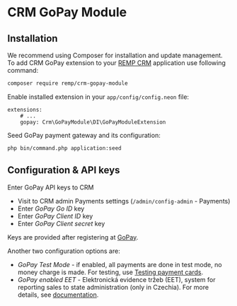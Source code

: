 # CRM GoPay Module

## Installation

We recommend using Composer for installation and update management. To add CRM GoPay extension to your [REMP CRM](https://github.com/remp2020/crm-skeleton/) application use following command:

```bash
composer require remp/crm-gopay-module
```

Enable installed extension in your `app/config/config.neon` file:

```neon
extensions:
	# ...
	gopay: Crm\GoPayModule\DI\GoPayModuleExtension
```

Seed GoPay payment gateway and its configuration:

```bash
php bin/command.php application:seed
```

## Configuration & API keys

Enter GoPay API keys to CRM

   - Visit to CRM admin Payments settings (`/admin/config-admin` - Payments)
   - Enter *GoPay Go ID* key
   - Enter *GoPay Client ID* key
   - Enter *GoPay Client secret* key
         
Keys are provided after registering at [GoPay](https://www.gopay.com).

Another two configuration options are: 

   - *GoPay Test Mode* - if enabled, all payments are done in test mode, no money charge is made. For testing, use [Testing payment cards](https://help.gopay.com/en/knowledge-base/integration-of-payment-gateway/integration-of-payment-gateway-1/testing-payments-in-the-sandbox).
   - *GoPay enabled EET* - Elektronická evidence tržeb (EET), system for reporting sales to state administration (only in Czechia). For more details, see [documentation](https://help.gopay.com/cs/tema/propojeni-do-eet/jak-funguje-napojeni-gopay-do-eet). 